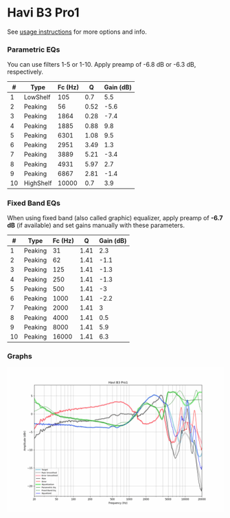 # Havi B3 Pro1
See [usage instructions](https://github.com/jaakkopasanen/AutoEq#usage) for more options and info.

### Parametric EQs
You can use filters 1-5 or 1-10. Apply preamp of -6.8 dB or -6.3 dB, respectively.

|   # | Type      |   Fc (Hz) |    Q |   Gain (dB) |
|-----|-----------|-----------|------|-------------|
|   1 | LowShelf  |       105 | 0.7  |         5.5 |
|   2 | Peaking   |        56 | 0.52 |        -5.6 |
|   3 | Peaking   |      1864 | 0.28 |        -7.4 |
|   4 | Peaking   |      1885 | 0.88 |         9.8 |
|   5 | Peaking   |      6301 | 1.08 |         9.5 |
|   6 | Peaking   |      2951 | 3.49 |         1.3 |
|   7 | Peaking   |      3889 | 5.21 |        -3.4 |
|   8 | Peaking   |      4931 | 5.97 |         2.7 |
|   9 | Peaking   |      6867 | 2.81 |        -1.4 |
|  10 | HighShelf |     10000 | 0.7  |         3.9 |

### Fixed Band EQs
When using fixed band (also called graphic) equalizer, apply preamp of **-6.7 dB** (if available) and set gains manually with these parameters.

|   # | Type    |   Fc (Hz) |    Q |   Gain (dB) |
|-----|---------|-----------|------|-------------|
|   1 | Peaking |        31 | 1.41 |         2.3 |
|   2 | Peaking |        62 | 1.41 |        -1.1 |
|   3 | Peaking |       125 | 1.41 |        -1.3 |
|   4 | Peaking |       250 | 1.41 |        -1.3 |
|   5 | Peaking |       500 | 1.41 |        -3   |
|   6 | Peaking |      1000 | 1.41 |        -2.2 |
|   7 | Peaking |      2000 | 1.41 |         3   |
|   8 | Peaking |      4000 | 1.41 |         0.5 |
|   9 | Peaking |      8000 | 1.41 |         5.9 |
|  10 | Peaking |     16000 | 1.41 |         6.3 |

### Graphs
![](./Havi%20B3%20Pro1.png)
